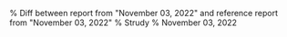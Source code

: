 % Diff between report from "November 03, 2022" and reference report from "November 03, 2022"
% Strudy
% November 03, 2022


